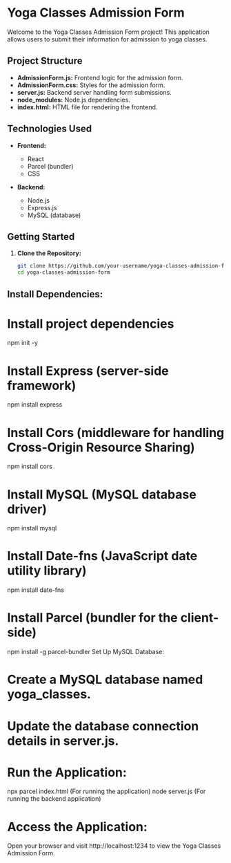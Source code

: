 # Yoga Classes Admission Form

Welcome to the Yoga Classes Admission Form project! This application allows users to submit their information for admission to yoga classes.

## Project Structure

- **AdmissionForm.js:** Frontend logic for the admission form.
- **AdmissionForm.css:** Styles for the admission form.
- **server.js:** Backend server handling form submissions.
- **node_modules:** Node.js dependencies.
- **index.html:** HTML file for rendering the frontend.

## Technologies Used

- **Frontend:**
  - React
  - Parcel (bundler)
  - CSS

- **Backend:**
  - Node.js
  - Express.js
  - MySQL (database)

## Getting Started

1. **Clone the Repository:**
   ```bash
   git clone https://github.com/your-username/yoga-classes-admission-form.git
   cd yoga-classes-admission-form

## Install Dependencies:

# Install project dependencies
npm init -y

# Install Express (server-side framework)
npm install express

# Install Cors (middleware for handling Cross-Origin Resource Sharing)
npm install cors

# Install MySQL (MySQL database driver)
npm install mysql

# Install Date-fns (JavaScript date utility library)
npm install date-fns

# Install Parcel (bundler for the client-side)
npm install -g parcel-bundler
Set Up MySQL Database:

# Create a MySQL database named yoga_classes.
# Update the database connection details in server.js.

# Run the Application:
npx parcel index.html (For running the application)
node server.js (For running the backend application)

# Access the Application:
Open your browser and visit http://localhost:1234 to view the Yoga Classes Admission Form.
